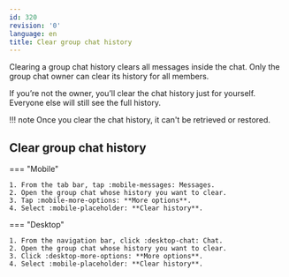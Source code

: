 ```yaml
---
id: 320
revision: '0'
language: en
title: Clear group chat history
---
```


Clearing a group chat history clears all messages inside the chat. Only the group chat owner can clear its history for all members.

If you’re not the owner, you’ll clear the chat history just for yourself. Everyone else will still see the full history.

!!! note
Once you clear the chat history, it can't be retrieved or restored.

## Clear group chat history

=== "Mobile"

    1. From the tab bar, tap :mobile-messages: Messages.
    2. Open the group chat whose history you want to clear.
    3. Tap :mobile-more-options: **More options**.
    4. Select :mobile-placeholder: **Clear history**.

=== "Desktop"

    1. From the navigation bar, click :desktop-chat: Chat.
    2. Open the group chat whose history you want to clear.
    3. Click :desktop-more-options: **More options**.
    4. Select :mobile-placeholder: **Clear history**.
